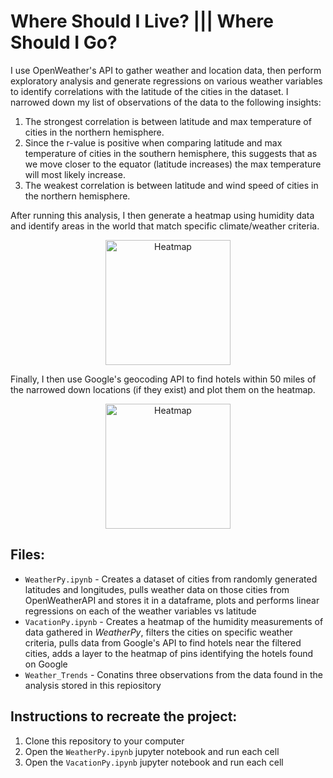 # Where Should I Live? **|||** Where Should I Go? 

I use OpenWeather's API to gather weather and location data, then perform exploratory analysis and generate regressions on various weather variables to identify correlations with the latitude of the cities in the dataset. I narrowed down my list of observations of the data to the following insights:
1. The strongest correlation is between latitude and max temperature of cities in the northern hemisphere.
2. Since the r-value is positive when comparing latitude and max temperature of cities in the southern hemisphere, this suggests that as we move closer to the equator (latitude increases) the max temperature will most likely increase.
3. The weakest correlation is between latitude and wind speed of cities in the northern hemisphere.

After running this analysis, I then generate a heatmap using humidity data and identify areas in the world that match specific climate/weather criteria. 
<p align="center">
  <img width="200" src="https://user-images.githubusercontent.com/87830922/161860954-d756f921-145f-4508-a55e-6d40f1fad5cd.png" alt="Heatmap">
</p>

Finally, I then use Google's geocoding API to find hotels within 50 miles of the narrowed down locations (if they exist) and plot them on the heatmap.
<p align="center">
  <img width="200" src="https://user-images.githubusercontent.com/87830922/161861614-8c793fc1-ea2d-4285-8c78-135a629887da.png" alt="Heatmap">
</p>

## Files:
* `WeatherPy.ipynb` - Creates a dataset of cities from randomly generated latitudes and longitudes, pulls weather data on those cities from OpenWeatherAPI and stores it in a dataframe, plots and performs linear regressions on each of the weather variables vs latitude
* `VacationPy.ipynb` - Creates a heatmap of the humidity measurements of data gathered in _WeatherPy_, filters the cities on specific weather criteria, pulls data from Google's API to find hotels near the filtered cities, adds a layer to the heatmap of pins identifying the hotels found on Google
* `Weather_Trends` - Conatins three observations from the data found in the analysis stored in this repiository

## Instructions to recreate the project:
1. Clone this repository to your computer
2. Open the `WeatherPy.ipynb` jupyter notebook and run each cell
3. Open the `VacationPy.ipynb` jupyter notebook and run each cell
